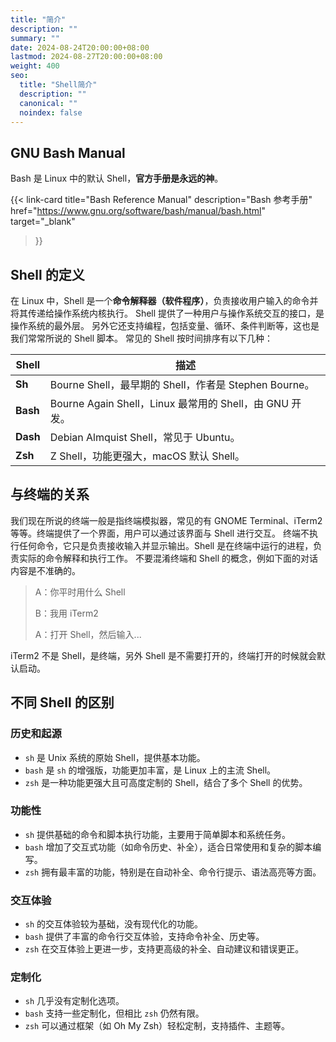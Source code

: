 ```yaml
---
title: "简介"
description: ""
summary: ""
date: 2024-08-24T20:00:00+08:00
lastmod: 2024-08-27T20:00:00+08:00
weight: 400
seo:
  title: "Shell简介"
  description: ""
  canonical: ""
  noindex: false
---
```


## GNU Bash Manual

Bash 是 Linux 中的默认 Shell，**官方手册是永远的神**。

{{< link-card
  title="Bash Reference Manual"
  description="Bash 参考手册"
  href="https://www.gnu.org/software/bash/manual/bash.html"
  target="_blank"
>}}

## Shell 的定义

在 Linux 中，Shell 是一个**命令解释器（软件程序）**，负责接收用户输入的命令并将其传递给操作系统内核执行。
Shell 提供了一种用户与操作系统交互的接口，是操作系统的最外层。
另外它还支持编程，包括变量、循环、条件判断等，这也是我们常常所说的 Shell 脚本。
常见的 Shell 按时间排序有以下几种：

| Shell | 描述 |
| --- | --- |
| **Sh** | Bourne Shell，最早期的 Shell，作者是 Stephen Bourne。 |
| **Bash** | Bourne Again Shell，Linux 最常用的 Shell，由 GNU 开发。 |
| **Dash** | Debian Almquist Shell，常见于 Ubuntu。 |
| **Zsh** | Z Shell，功能更强大，macOS 默认 Shell。 |

## 与终端的关系

我们现在所说的终端一般是指终端模拟器，常见的有 GNOME Terminal、iTerm2 等等。终端提供了一个界面，用户可以通过该界面与 Shell 进行交互。
终端不执行任何命令，它只是负责接收输入并显示输出。Shell 是在终端中运行的进程，负责实际的命令解释和执行工作。
不要混淆终端和 Shell 的概念，例如下面的对话内容是不准确的。

> A：你平时用什么 Shell
>
> B：我用 iTerm2
>
> A：打开 Shell，然后输入...

iTerm2 不是 Shell，是终端，另外 Shell 是不需要打开的，终端打开的时候就会默认启动。

## 不同 Shell 的区别

### 历史和起源

* `sh` 是 Unix 系统的原始 Shell，提供基本功能。
* `bash` 是 `sh` 的增强版，功能更加丰富，是 Linux 上的主流 Shell。
* `zsh` 是一种功能更强大且可高度定制的 Shell，结合了多个 Shell 的优势。

### 功能性

* `sh` 提供基础的命令和脚本执行功能，主要用于简单脚本和系统任务。
* `bash` 增加了交互式功能（如命令历史、补全），适合日常使用和复杂的脚本编写。
* `zsh` 拥有最丰富的功能，特别是在自动补全、命令行提示、语法高亮等方面。

### 交互体验

* `sh` 的交互体验较为基础，没有现代化的功能。
* `bash` 提供了丰富的命令行交互体验，支持命令补全、历史等。
* `zsh` 在交互体验上更进一步，支持更高级的补全、自动建议和错误更正。

### 定制化

* `sh` 几乎没有定制化选项。
* `bash` 支持一些定制化，但相比 `zsh` 仍然有限。
* `zsh` 可以通过框架（如 Oh My Zsh）轻松定制，支持插件、主题等。
